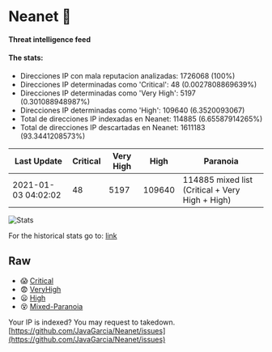 # Neanet :hocho:
#### Threat intelligence feed
#### The stats:

- Direcciones IP con mala reputacion analizadas: 1726068 (100%)
- Direcciones IP determinadas como 'Critical':  48 (0.0027808869639%)
- Direcciones IP determinadas como 'Very High':  5197 (0.301088948987%)
- Direcciones IP determinadas como 'High':  109640 (6.3520093067)
- Total de direcciones IP indexadas en Neanet:  114885 (6.65587914265%)
- Total de direcciones IP descartadas en Neanet:  1611183 (93.3441208573%)

| Last Update | Critical | Very High | High | Paranoia |
| --- | --- | --- | --- | --- |
| 2021-01-03 04:02:02 | 48 | 5197 | 109640 | 114885 mixed list (Critical + Very High + High)|

![Stats](https://docs.google.com/spreadsheets/d/e/2PACX-1vSnaNMIXVabIpDJjufMlzH7poXnshF3mgd8Is1g9ytUEzVsP5my4Trn8f-xkoLLQ38xpL3HtmUexLo6/pubchart?oid=501124687&format=image)

For the historical stats go to: [link](/stats.csv)
## Raw
- :scream: [Critical](https://raw.githubusercontent.com/JavaGarcia/Neanet/master/blacklists/neanet_critical.txt)
- :fearful: [VeryHigh](https://raw.githubusercontent.com/JavaGarcia/Neanet/master/blacklists/neanet_veryHigh.txtt)
- :frowning: [High](https://raw.githubusercontent.com/JavaGarcia/Neanet/master/blacklists/neanet_high.txt)
- :dizzy_face: [Mixed-Paranoia](https://raw.githubusercontent.com/JavaGarcia/Neanet/master/blacklists/neanet_all.txt)


Your IP is indexed? You may request to takedown. [https://github.com/JavaGarcia/Neanet/issues](https://github.com/JavaGarcia/Neanet/issues)


































































































































































































































































































































































































































































































































































































































































































































































































































































































































































































































































































































































































































































































































































































































































































































































































































































































































































































































































































































































































































































































































































































































































































































































































































































































































































































































































































































































































































































































































































































































































































































































































































































































































































